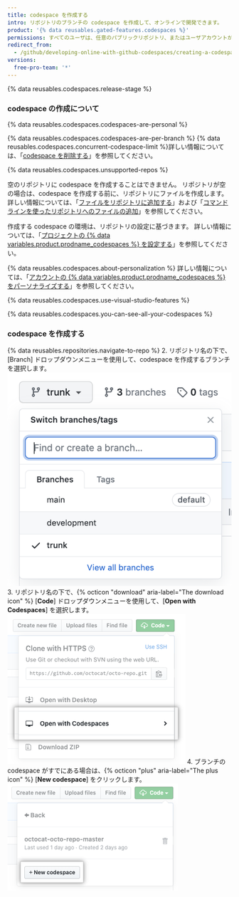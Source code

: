 ```yaml
---
title: codespace を作成する
intro: リポジトリのブランチの codespace を作成して、オンラインで開発できます。
product: '{% data reusables.gated-features.codespaces %}'
permissions: すべてのユーザは、任意のパブリックリポジトリ、またはユーザアカウントが所有する任意のリポジトリの codespace を作成できます。
redirect_from:
  - /github/developing-online-with-github-codespaces/creating-a-codespace
versions:
  free-pro-team: '*'
---
```


{% data reusables.codespaces.release-stage %}

### codespace の作成について

{% data reusables.codespaces.codespaces-are-personal %}

{% data reusables.codespaces.codespaces-are-per-branch %} {% data reusables.codespaces.concurrent-codespace-limit %}詳しい情報については、「[codespace を削除する](/github/developing-online-with-codespaces/deleting-a-codespace)」を参照してください。

{% data reusables.codespaces.unsupported-repos %}

空のリポジトリに codespace を作成することはできません。 リポジトリが空の場合は、codespace を作成する前に、リポジトリにファイルを作成します。 詳しい情報については、「[ファイルをリポジトリに追加する](/github/managing-files-in-a-repository/adding-a-file-to-a-repository)」および「[コマンドラインを使ったリポジトリへのファイルの追加](/github/managing-files-in-a-repository/adding-a-file-to-a-repository-using-the-command-line)」を参照してください。

作成する codespace の環境は、リポジトリの設定に基づきます。 詳しい情報については、「[プロジェクトの {% data variables.product.prodname_codespaces %} を設定する](/github/developing-online-with-codespaces/configuring-codespaces-for-your-project)」を参照してください。

{% data reusables.codespaces.about-personalization %} 詳しい情報については、「[アカウントの {% data variables.product.prodname_codespaces %} をパーソナライズする](/github/developing-online-with-codespaces/personalizing-codespaces-for-your-account)」を参照してください。

{% data reusables.codespaces.use-visual-studio-features %}

{% data reusables.codespaces.you-can-see-all-your-codespaces %}

### codespace を作成する

{% data reusables.repositories.navigate-to-repo %}
2. リポジトリ名の下で、[Branch] ドロップダウンメニューを使用して、codespace を作成するブランチを選択します。 ![[Branch] ドロップダウンメニュー](/assets/images/help/codespaces/branch-drop-down.png)
3. リポジトリ名の下で、{% octicon "download" aria-label="The download icon" %} [**Code**] ドロップダウンメニューを使用して、[**Open with Codespaces**] を選択します。 ![[Open with Codespaces] ボタン](/assets/images/help/codespaces/open-with-codespaces-button.png)
4. ブランチの codespace がすでにある場合は、{% octicon "plus" aria-label="The plus icon" %} [**New codespace**] をクリックします。 ![[New codespace] ボタン](/assets/images/help/codespaces/new-codespace-button.png)
